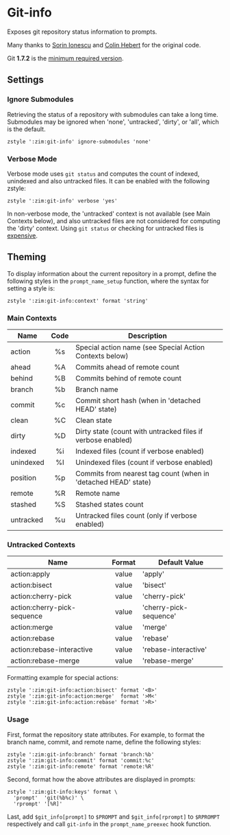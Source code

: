Git-info
========

Exposes git repository status information to prompts.

Many thanks to [Sorin Ionescu](https://github.com/sorin-ionescu) and
[Colin Hebert](https://github.com/ColinHebert) for the original code.

Git **1.7.2** is the
[minimum required version](https://github.com/sorin-ionescu/prezto/issues/219).

Settings
--------

### Ignore Submodules

Retrieving the status of a repository with submodules can take a long time.
Submodules may be ignored when 'none', 'untracked', 'dirty', or 'all', which is
the default.

    zstyle ':zim:git-info' ignore-submodules 'none'

### Verbose Mode

Verbose mode uses `git status` and computes the count of indexed, unindexed and
also untracked files. It can be enabled with the following zstyle:

    zstyle ':zim:git-info' verbose 'yes'

In non-verbose mode, the 'untracked' context is not available (see Main
Contexts below), and also untracked files are not considered for computing the
'dirty' context. Using `git status` or checking for untracked files is
[expensive](https://gist.github.com/sindresorhus/3898739).

Theming
-------

To display information about the current repository in a prompt, define the
following styles in the `prompt_name_setup` function, where the syntax for
setting a style is:

    zstyle ':zim:git-info:context' format 'string'

### Main Contexts

| Name      |  Code  | Description
| --------- | :----: | --------------------------------------------------------
| action    |   %s   | Special action name (see Special Action Contexts below)
| ahead     |   %A   | Commits ahead of remote count
| behind    |   %B   | Commits behind of remote count
| branch    |   %b   | Branch name
| commit    |   %c   | Commit short hash (when in 'detached HEAD' state)
| clean     |   %C   | Clean state
| dirty     |   %D   | Dirty state (count with untracked files if verbose enabled)
| indexed   |   %i   | Indexed files (count if verbose enabled)
| unindexed |   %I   | Unindexed files (count if verbose enabled)
| position  |   %p   | Commits from nearest tag count (when in 'detached HEAD' state)
| remote    |   %R   | Remote name
| stashed   |   %S   | Stashed states count
| untracked |   %u   | Untracked files count (only if verbose enabled)

### Untracked Contexts

| Name                        | Format  | Default Value
| --------------------------- | :-----: | -------------------------------------
| action:apply                |  value  | 'apply'
| action:bisect               |  value  | 'bisect'
| action:cherry-pick          |  value  | 'cherry-pick'
| action:cherry-pick-sequence |  value  | 'cherry-pick-sequence'
| action:merge                |  value  | 'merge'
| action:rebase               |  value  | 'rebase'
| action:rebase-interactive   |  value  | 'rebase-interactive'
| action:rebase-merge         |  value  | 'rebase-merge'

Formatting example for special actions:

    zstyle ':zim:git-info:action:bisect' format '<B>'
    zstyle ':zim:git-info:action:merge'  format '>M<'
    zstyle ':zim:git-info:action:rebase' format '>R>'

### Usage

First, format the repository state attributes. For example, to format the
branch name, commit, and remote name, define the following styles:

    zstyle ':zim:git-info:branch' format 'branch:%b'
    zstyle ':zim:git-info:commit' format 'commit:%c'
    zstyle ':zim:git-info:remote' format 'remote:%R'

Second, format how the above attributes are displayed in prompts:

    zstyle ':zim:git-info:keys' format \
      'prompt'  'git(%b%c)' \
      'rprompt' '[%R]'

Last, add `$git_info[prompt]` to `$PROMPT` and `$git_info[rprompt]` to
`$RPROMPT` respectively and call `git-info` in the `prompt_name_preexec` hook
function.
